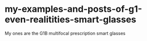 # my-examples-and-posts-of-g1-even-realitities-smart-glasses
My ones are the G1B multifocal prescription smart glasses
